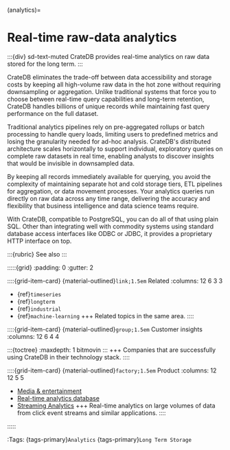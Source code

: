 (analytics)=
# Real-time raw-data analytics

:::{div} sd-text-muted
CrateDB provides real-time analytics on raw data stored for the long term.
:::

CrateDB eliminates the trade-off between data accessibility and storage costs
by keeping all high-volume raw data in the hot zone without requiring
downsampling or aggregation. Unlike traditional systems that force you to
choose between real-time query capabilities and long-term retention,
CrateDB handles billions of unique records while maintaining fast query
performance on the full dataset.

Traditional analytics pipelines rely on pre-aggregated rollups or batch
processing to handle query loads, limiting users to predefined metrics
and losing the granularity needed for ad-hoc analysis. CrateDB's
distributed architecture scales horizontally to support individual,
exploratory queries on complete raw datasets in real time, enabling
analysts to discover insights that would be invisible in downsampled data.

By keeping all records immediately available for querying, you avoid the
complexity of maintaining separate hot and cold storage tiers, ETL
pipelines for aggregation, or data movement processes. Your analytics
queries run directly on raw data across any time range, delivering the
accuracy and flexibility that business intelligence and data science
teams require.

With CrateDB, compatible to PostgreSQL, you can do all of that using plain SQL.
Other than integrating well with commodity systems using standard database
access interfaces like ODBC or JDBC, it provides a proprietary HTTP interface
on top.

:::{rubric} See also
:::

:::::{grid}
:padding: 0
:gutter: 2

::::{grid-item-card} {material-outlined}`link;1.5em` Related
:columns: 12 6 3 3

- {ref}`timeseries`
- {ref}`longterm`
- {ref}`industrial`
- {ref}`machine-learning`
+++
Related topics in the same area.
::::

::::{grid-item-card} {material-outlined}`group;1.5em` Customer insights
:columns: 12 6 4 4

:::{toctree}
:maxdepth: 1
bitmovin
:::
+++
Companies that are successfully using CrateDB in their technology stack.
::::

::::{grid-item-card} {material-outlined}`factory;1.5em` Product
:columns: 12 12 5 5

- [Media & entertainment]
- [Real-time analytics database]
- [Streaming Analytics]
+++
Real-time analytics on large volumes of data from click event streams and
similar applications.
::::

:::::


:Tags:
  {tags-primary}`Analytics`
  {tags-primary}`Long Term Storage`


[Media & entertainment]: https://cratedb.com/media-entertainment
[Real-time analytics database]: https://cratedb.com/solutions/real-time-analytics-database
[Streaming Analytics]: https://cratedb.com/use-cases/streaming-analytics
